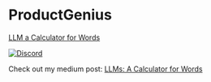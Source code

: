 # ProductGenius

[LLM a Calculator for Words](https://medium.com/the-modern-scientist/large-language-models-a-calculator-for-words-7ab4099d0cc9)

[![Discord](https://img.shields.io/discord/1192334452110659664?label=Medium)](https://medium.com/the-modern-scientist/large-language-models-a-calculator-for-words-7ab4099d0cc9)

Check out my medium post: [LLMs: A Calculator for Words](https://medium.com/the-modern-scientist/large-language-models-a-calculator-for-words-7ab4099d0cc9)
